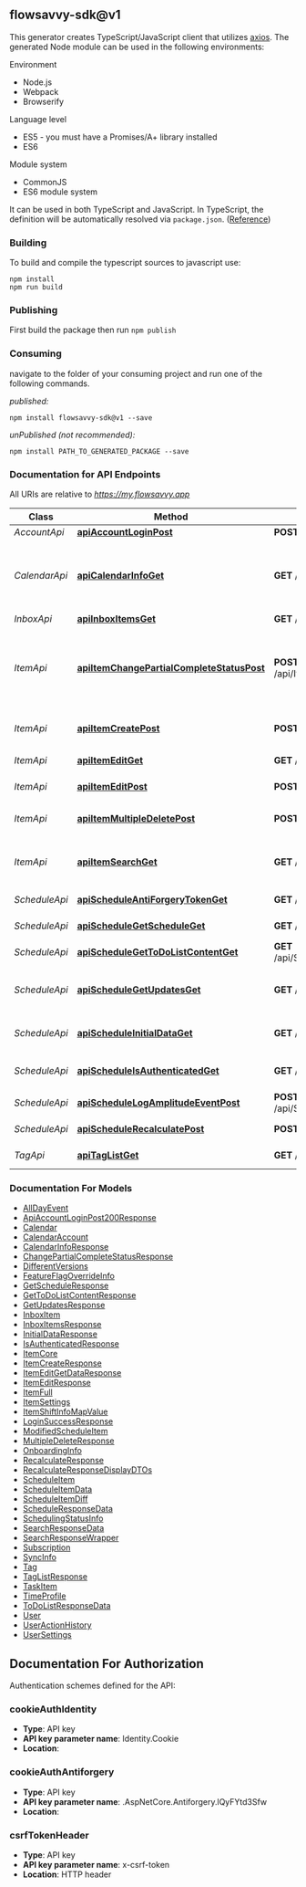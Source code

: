 ## flowsavvy-sdk@v1

This generator creates TypeScript/JavaScript client that utilizes [axios](https://github.com/axios/axios). The generated Node module can be used in the following environments:

Environment
* Node.js
* Webpack
* Browserify

Language level
* ES5 - you must have a Promises/A+ library installed
* ES6

Module system
* CommonJS
* ES6 module system

It can be used in both TypeScript and JavaScript. In TypeScript, the definition will be automatically resolved via `package.json`. ([Reference](https://www.typescriptlang.org/docs/handbook/declaration-files/consumption.html))

### Building

To build and compile the typescript sources to javascript use:
```
npm install
npm run build
```

### Publishing

First build the package then run `npm publish`

### Consuming

navigate to the folder of your consuming project and run one of the following commands.

_published:_

```
npm install flowsavvy-sdk@v1 --save
```

_unPublished (not recommended):_

```
npm install PATH_TO_GENERATED_PACKAGE --save
```

### Documentation for API Endpoints

All URIs are relative to *https://my.flowsavvy.app*

Class | Method | HTTP request | Description
------------ | ------------- | ------------- | -------------
*AccountApi* | [**apiAccountLoginPost**](docs/AccountApi.md#apiaccountloginpost) | **POST** /api/Account/Login | Logs in a user
*CalendarApi* | [**apiCalendarInfoGet**](docs/CalendarApi.md#apicalendarinfoget) | **GET** /api/Calendar/Info | Gets information about the user\&#39;s calendars and calendar accounts.
*InboxApi* | [**apiInboxItemsGet**](docs/InboxApi.md#apiinboxitemsget) | **GET** /api/Inbox/Items | Gets inbox items
*ItemApi* | [**apiItemChangePartialCompleteStatusPost**](docs/ItemApi.md#apiitemchangepartialcompletestatuspost) | **POST** /api/Item/ChangePartialCompleteStatus | Changes the partial completion status of an item instance or a specific schedule item.
*ItemApi* | [**apiItemCreatePost**](docs/ItemApi.md#apiitemcreatepost) | **POST** /api/Item/Create | Creates a new item (task or event)
*ItemApi* | [**apiItemEditGet**](docs/ItemApi.md#apiitemeditget) | **GET** /api/Item/Edit | Gets an item for editing
*ItemApi* | [**apiItemEditPost**](docs/ItemApi.md#apiitemeditpost) | **POST** /api/Item/Edit | Edits an existing item
*ItemApi* | [**apiItemMultipleDeletePost**](docs/ItemApi.md#apiitemmultipledeletepost) | **POST** /api/Item/MultipleDelete | Deletes multiple items or instances
*ItemApi* | [**apiItemSearchGet**](docs/ItemApi.md#apiitemsearchget) | **GET** /api/item/search | Searches for items based on a query string and other filters.
*ScheduleApi* | [**apiScheduleAntiForgeryTokenGet**](docs/ScheduleApi.md#apischeduleantiforgerytokenget) | **GET** /api/Schedule/AntiForgeryToken | Retrieves an AntiForgeryToken
*ScheduleApi* | [**apiScheduleGetScheduleGet**](docs/ScheduleApi.md#apischedulegetscheduleget) | **GET** /api/Schedule/GetSchedule | Gets the schedule items
*ScheduleApi* | [**apiScheduleGetToDoListContentGet**](docs/ScheduleApi.md#apischedulegettodolistcontentget) | **GET** /api/Schedule/GetToDoListContent | Gets ToDo list content
*ScheduleApi* | [**apiScheduleGetUpdatesGet**](docs/ScheduleApi.md#apischedulegetupdatesget) | **GET** /api/Schedule/GetUpdates | Gets updates for various entities based on last known versions
*ScheduleApi* | [**apiScheduleInitialDataGet**](docs/ScheduleApi.md#apischeduleinitialdataget) | **GET** /api/Schedule/InitialData | Gets initial data for the schedule view
*ScheduleApi* | [**apiScheduleIsAuthenticatedGet**](docs/ScheduleApi.md#apischeduleisauthenticatedget) | **GET** /api/schedule/isAuthenticated | Checks if the current user is authenticated
*ScheduleApi* | [**apiScheduleLogAmplitudeEventPost**](docs/ScheduleApi.md#apischedulelogamplitudeeventpost) | **POST** /api/Schedule/LogAmplitudeEvent | Logs an event to Amplitude
*ScheduleApi* | [**apiScheduleRecalculatePost**](docs/ScheduleApi.md#apischedulerecalculatepost) | **POST** /api/Schedule/Recalculate | Recalculates the schedule
*TagApi* | [**apiTagListGet**](docs/TagApi.md#apitaglistget) | **GET** /api/tag/list | Gets the list of tags


### Documentation For Models

 - [AllDayEvent](docs/AllDayEvent.md)
 - [ApiAccountLoginPost200Response](docs/ApiAccountLoginPost200Response.md)
 - [Calendar](docs/Calendar.md)
 - [CalendarAccount](docs/CalendarAccount.md)
 - [CalendarInfoResponse](docs/CalendarInfoResponse.md)
 - [ChangePartialCompleteStatusResponse](docs/ChangePartialCompleteStatusResponse.md)
 - [DifferentVersions](docs/DifferentVersions.md)
 - [FeatureFlagOverrideInfo](docs/FeatureFlagOverrideInfo.md)
 - [GetScheduleResponse](docs/GetScheduleResponse.md)
 - [GetToDoListContentResponse](docs/GetToDoListContentResponse.md)
 - [GetUpdatesResponse](docs/GetUpdatesResponse.md)
 - [InboxItem](docs/InboxItem.md)
 - [InboxItemsResponse](docs/InboxItemsResponse.md)
 - [InitialDataResponse](docs/InitialDataResponse.md)
 - [IsAuthenticatedResponse](docs/IsAuthenticatedResponse.md)
 - [ItemCore](docs/ItemCore.md)
 - [ItemCreateResponse](docs/ItemCreateResponse.md)
 - [ItemEditGetDataResponse](docs/ItemEditGetDataResponse.md)
 - [ItemEditResponse](docs/ItemEditResponse.md)
 - [ItemFull](docs/ItemFull.md)
 - [ItemSettings](docs/ItemSettings.md)
 - [ItemShiftInfoMapValue](docs/ItemShiftInfoMapValue.md)
 - [LoginSuccessResponse](docs/LoginSuccessResponse.md)
 - [ModifiedScheduleItem](docs/ModifiedScheduleItem.md)
 - [MultipleDeleteResponse](docs/MultipleDeleteResponse.md)
 - [OnboardingInfo](docs/OnboardingInfo.md)
 - [RecalculateResponse](docs/RecalculateResponse.md)
 - [RecalculateResponseDisplayDTOs](docs/RecalculateResponseDisplayDTOs.md)
 - [ScheduleItem](docs/ScheduleItem.md)
 - [ScheduleItemData](docs/ScheduleItemData.md)
 - [ScheduleItemDiff](docs/ScheduleItemDiff.md)
 - [ScheduleResponseData](docs/ScheduleResponseData.md)
 - [SchedulingStatusInfo](docs/SchedulingStatusInfo.md)
 - [SearchResponseData](docs/SearchResponseData.md)
 - [SearchResponseWrapper](docs/SearchResponseWrapper.md)
 - [Subscription](docs/Subscription.md)
 - [SyncInfo](docs/SyncInfo.md)
 - [Tag](docs/Tag.md)
 - [TagListResponse](docs/TagListResponse.md)
 - [TaskItem](docs/TaskItem.md)
 - [TimeProfile](docs/TimeProfile.md)
 - [ToDoListResponseData](docs/ToDoListResponseData.md)
 - [User](docs/User.md)
 - [UserActionHistory](docs/UserActionHistory.md)
 - [UserSettings](docs/UserSettings.md)


<a id="documentation-for-authorization"></a>
## Documentation For Authorization


Authentication schemes defined for the API:
<a id="cookieAuthIdentity"></a>
### cookieAuthIdentity

- **Type**: API key
- **API key parameter name**: Identity.Cookie
- **Location**: 

<a id="cookieAuthAntiforgery"></a>
### cookieAuthAntiforgery

- **Type**: API key
- **API key parameter name**: .AspNetCore.Antiforgery.lQyFYtd3Sfw
- **Location**: 

<a id="csrfTokenHeader"></a>
### csrfTokenHeader

- **Type**: API key
- **API key parameter name**: x-csrf-token
- **Location**: HTTP header

